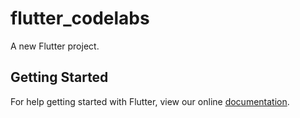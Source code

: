 # flutter_codelabs

A new Flutter project.

## Getting Started

For help getting started with Flutter, view our online
[documentation](https://flutter.io/).
